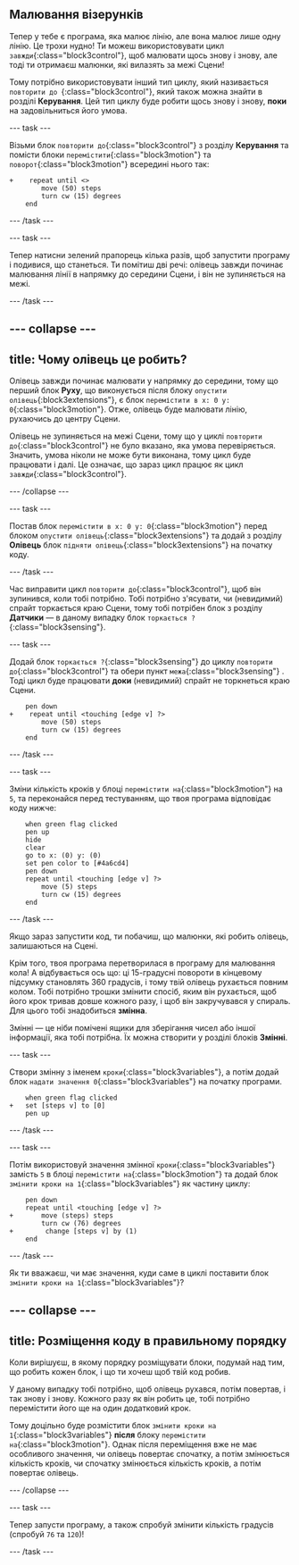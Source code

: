 ## Малювання візерунків

Тепер у тебе є програма, яка малює лінію, але вона малює лише одну лінію. Це трохи нудно! Ти можеш використовувати цикл `завжди`{:class="block3control"}, щоб малювати щось знову і знову, але тоді ти отримаєш малюнки, які вилазять за межі Сцени!

Тому потрібно використовувати інший тип циклу, який називається `повторити до `{:class="block3control"}, який також можна знайти в розділі **Керування**. Цей тип циклу буде робити щось знову і знову, **поки** на задовільниться його умова.

\--- task \---

Візьми блок `повторити до`{:class="block3control"} з розділу **Керування** та помісти блоки `перемістити`{:class="block3motion"} та `поворот`{:class="block3motion"} всередині нього так:

```blocks3
+    repeat until <> 
        move (50) steps
        turn cw (15) degrees
    end
```

\--- /task \---

\--- task \---

Тепер натисни зелений прапорець кілька разів, щоб запустити програму і подивися, що станеться. Ти помітиш дві речі: олівець завжди починає малювання лінії в напрямку до середини Сцени, і він не зупиняється на межі.

\--- /task \---

## \--- collapse \---

## title: Чому олівець це робить?

Олівець завжди починає малювати у напрямку до середини, тому що перший блок **Руху**, що виконується після блоку `опустити олівець`{:block3extensions"}, є блок `перемістити в x: 0 y: 0`{:class="block3motion"}. Отже, олівець буде малювати лінію, рухаючись до центру Сцени.

Олівець не зупиняється на межі Сцени, тому що у циклі `повторити до`{:class="block3control"} не було вказано, яка умова перевіряється. Значить, умова ніколи не може бути виконана, тому цикл буде працювати і далі. Це означає, що зараз цикл працює як цикл `завжди`{:class="block3control"}.

\--- /collapse \---

\--- task \---

Постав блок `перемістити в x: 0 y: 0`{:class="block3motion"} перед блоком `опустити олівець`{:class="block3extensions"} та додай з розділу **Олівець** блок `підняти олівець`{:class="block3extensions"} на початку коду.

\--- /task \---

Час виправити цикл `повторити до`{:class="block3control"}, щоб він зупинився, коли тобі потрібно. Тобі потрібно з'ясувати, чи (невидимий) спрайт торкається краю Сцени, тому тобі потрібен блок з розділу **Датчики** — в даному випадку блок `торкається ?`{:class="block3sensing"}.

\--- task \---

Додай блок `торкається ?`{:class="block3sensing"} до циклу `повторити до`{:class="block3control"} та обери пункт `межа`{:class="block3sensing"} . Тоді цикл буде працювати **доки** (невидимий) спрайт не торкнеться краю Сцени.

```blocks3
    pen down
+    repeat until <touching [edge v] ?> 
        move (50) steps
        turn cw (15) degrees
    end
```

\--- /task \---

\--- task \---

Зміни кількість кроків у блоці `перемістити на`{:class="block3motion"} на `5`, та переконайся перед тестуванням, що твоя програма відповідає коду нижче:

```blocks3
    when green flag clicked
    pen up
    hide
    clear
    go to x: (0) y: (0)
    set pen color to [#4a6cd4]
    pen down
    repeat until <touching [edge v] ?> 
        move (5) steps
        turn cw (15) degrees
    end
```

\--- /task \---

Якщо зараз запустити код, ти побачиш, що малюнки, які робить олівець, залишаються на Сцені.

Крім того, твоя програма перетворилася в програму для малювання кола! А відбувається ось що: ці 15-градусні повороти в кінцевому підсумку становлять 360 градусів, і тому твій олівець рухається повним колом. Тобі потрібно трошки змінити спосіб, яким він рухається, щоб його крок тривав довше кожного разу, і щоб він закручувався у спираль. Для цього тобі знадобиться **змінна**.

Змінні — це ніби помічені ящики для зберігання чисел або іншої інформації, яка тобі потрібна. Їх можна створити у розділі блоків **Змінні**.

\--- task \---

Створи змінну з іменем `кроки`{:class="block3variables"}, а потім додай блок `надати значення 0`{:class="block3variables"} на початку програми.

```blocks3
    when green flag clicked
+   set [steps v] to [0]
    pen up
```

\--- /task \---

\--- task \---

Потім використовуй значення змінної `кроки`{:class="block3variables"} замість `5` в блоці `перемістити на`{:class="block3motion"} та додай блок `змінити кроки на 1`{:class="block3variables"} як частину циклу:

```blocks3
    pen down
    repeat until <touching [edge v] ?> 
+       move (steps) steps
        turn cw (76) degrees
+        change [steps v] by (1)
    end
```

\--- /task \---

Як ти вважаєш, чи має значення, куди саме в циклі поставити блок `змінити кроки на 1`{:class="block3variables"}?

## \--- collapse \---

## title: Розміщення коду в правильному порядку

Коли вирішуєш, в якому порядку розміщувати блоки, подумай над тим, що робить кожен блок, і що ти хочеш щоб твій код робив.

У даному випадку тобі потрібно, щоб олівець рухався, потім повертав, і так знову і знову. Кожного разу як він робить це, тобі потрібно перемістити його ще на один додатковий крок.

Тому доцільно буде розмістити блок `змінити кроки на 1`{:class="block3variables"} **після** блоку `перемістити на`{:class="block3motion"}. Однак після переміщення вже не має особливого значення, чи олівець повертає спочатку, а потім змінюється кількість кроків, чи спочатку змінюється кількість кроків, а потім повертає олівець.

\--- /collapse \---

\--- task \---

Тепер запусти програму, а також спробуй змінити кількість градусів (спробуй `76` та `120`)!

\--- /task \---